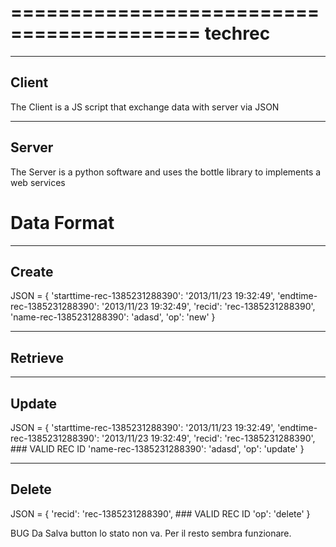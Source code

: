 ==========================================
    techrec
==========================================


--------
 Client
--------

The Client is a JS script that exchange data with server via JSON

--------
 Server
--------

The Server is a python software and uses the bottle library to implements a web 
services 


Data Format
===================================

--------
 Create 
--------
JSON = {
        'starttime-rec-1385231288390': '2013/11/23 19:32:49', 
        'endtime-rec-1385231288390': '2013/11/23 19:32:49', 
        'recid': 'rec-1385231288390', 
        'name-rec-1385231288390': 'adasd',
        'op': 'new'
        }

--------
Retrieve
--------


--------
 Update
-------- 

JSON = {
        'starttime-rec-1385231288390': '2013/11/23 19:32:49', 
        'endtime-rec-1385231288390': '2013/11/23 19:32:49', 
        'recid': 'rec-1385231288390', ### VALID REC ID 
        'name-rec-1385231288390': 'adasd',
        'op': 'update'
        }
        
--------
 Delete
--------
JSON = {
        'recid': 'rec-1385231288390', ### VALID REC ID 
        'op': 'delete'
        }

BUG
Da Salva button lo stato non va. Per il resto sembra funzionare.

